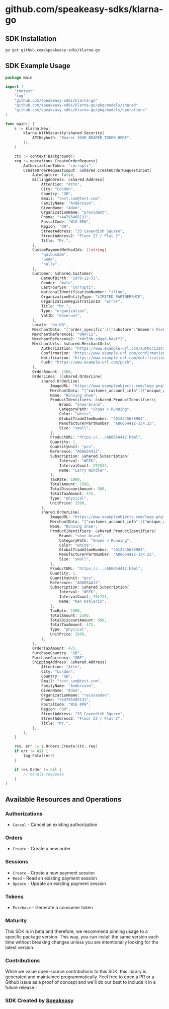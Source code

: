 # github.com/speakeasy-sdks/klarna-go

<!-- Start SDK Installation -->
## SDK Installation

```bash
go get github.com/speakeasy-sdks/klarna-go
```
<!-- End SDK Installation -->

## SDK Example Usage
<!-- Start SDK Example Usage -->
```go
package main

import (
    "context"
    "log"
    "github.com/speakeasy-sdks/klarna-go"
    "github.com/speakeasy-sdks/klarna-go/pkg/models/shared"
    "github.com/speakeasy-sdks/klarna-go/pkg/models/operations"
)

func main() {
    s := klarna.New(
        klarna.WithSecurity(shared.Security{
            APIKeyAuth: "Bearer YOUR_BEARER_TOKEN_HERE",
        }),
    )

    ctx := context.Background()    
    req := operations.CreateOrderRequest{
        AuthorizationToken: "corrupti",
        CreateOrderRequestInput: &shared.CreateOrderRequestInput{
            AutoCapture: false,
            BillingAddress: &shared.Address{
                Attention: "Attn",
                City: "London",
                Country: "GB",
                Email: "test.sam@test.com",
                FamilyName: "Andersson",
                GivenName: "Adam",
                OrganizationName: "provident",
                Phone: "+44795465131",
                PostalCode: "W1G 0PW",
                Region: "OH",
                StreetAddress: "33 Cavendish Square",
                StreetAddress2: "Floor 22 / Flat 2",
                Title: "Mr.",
            },
            CustomPaymentMethodIds: []string{
                "quibusdam",
                "unde",
                "nulla",
            },
            Customer: &shared.Customer{
                DateOfBirth: "1978-12-31",
                Gender: "male",
                LastFourSsn: "corrupti",
                NationalIdentificationNumber: "illum",
                OrganizationEntityType: "LIMITED_PARTNERSHIP",
                OrganizationRegistrationID: "error",
                Title: "Mr.",
                Type: "organization",
                VatID: "deserunt",
            },
            Locale: "en-GB",
            MerchantData: "{"order_specific":[{"substore":"Women's Fashion","product_name":"Women Sweatshirt"}]}",
            MerchantReference1: "ON4711",
            MerchantReference2: "hdt53h-zdgg6-hdaff2",
            MerchantUrls: &shared.MerchantUrls{
                Authorization: "https://www.example-url.com/authorization",
                Confirmation: "https://www.example-url.com/confirmation",
                Notification: "https://www.example-url.com/notification",
                Push: "https://www.example-url.com/push",
            },
            OrderAmount: 2500,
            OrderLines: []shared.OrderLine{
                shared.OrderLine{
                    ImageURL: "https://www.exampleobjects.com/logo.png",
                    MerchantData: "{"customer_account_info":[{"unique_account_identifier":"test@gmail.com","account_registration_date":"2017-02-13T10:49:20Z","account_last_modified":"2019-03-13T11:45:27Z"}]}",
                    Name: "Running shoe",
                    ProductIdentifiers: &shared.ProductIdentifiers{
                        Brand: "shoe-brand",
                        CategoryPath: "Shoes > Running",
                        Color: "white",
                        GlobalTradeItemNumber: "4912345678904",
                        ManufacturerPartNumber: "AD6654412-334.22",
                        Size: "small",
                    },
                    ProductURL: "https://.../AD6654412.html",
                    Quantity: 1,
                    QuantityUnit: "pcs",
                    Reference: "AD6654412",
                    Subscription: &shared.Subscription{
                        Interval: "WEEK",
                        IntervalCount: 297534,
                        Name: "Larry Windler",
                    },
                    TaxRate: 1900,
                    TotalAmount: 2500,
                    TotalDiscountAmount: 500,
                    TotalTaxAmount: 475,
                    Type: "physical",
                    UnitPrice: 2500,
                },
                shared.OrderLine{
                    ImageURL: "https://www.exampleobjects.com/logo.png",
                    MerchantData: "{"customer_account_info":[{"unique_account_identifier":"test@gmail.com","account_registration_date":"2017-02-13T10:49:20Z","account_last_modified":"2019-03-13T11:45:27Z"}]}",
                    Name: "Running shoe",
                    ProductIdentifiers: &shared.ProductIdentifiers{
                        Brand: "shoe-brand",
                        CategoryPath: "Shoes > Running",
                        Color: "white",
                        GlobalTradeItemNumber: "4912345678904",
                        ManufacturerPartNumber: "AD6654412-334.22",
                        Size: "small",
                    },
                    ProductURL: "https://.../AD6654412.html",
                    Quantity: 1,
                    QuantityUnit: "pcs",
                    Reference: "AD6654412",
                    Subscription: &shared.Subscription{
                        Interval: "WEEK",
                        IntervalCount: 791725,
                        Name: "Ken Kshlerin",
                    },
                    TaxRate: 1900,
                    TotalAmount: 2500,
                    TotalDiscountAmount: 500,
                    TotalTaxAmount: 475,
                    Type: "physical",
                    UnitPrice: 2500,
                },
            },
            OrderTaxAmount: 475,
            PurchaseCountry: "GB",
            PurchaseCurrency: "GBP",
            ShippingAddress: &shared.Address{
                Attention: "Attn",
                City: "London",
                Country: "GB",
                Email: "test.sam@test.com",
                FamilyName: "Andersson",
                GivenName: "Adam",
                OrganizationName: "recusandae",
                Phone: "+44795465131",
                PostalCode: "W1G 0PW",
                Region: "OH",
                StreetAddress: "33 Cavendish Square",
                StreetAddress2: "Floor 22 / Flat 2",
                Title: "Mr.",
            },
        },
    }

    res, err := s.Orders.Create(ctx, req)
    if err != nil {
        log.Fatal(err)
    }

    if res.Order != nil {
        // handle response
    }
}
```
<!-- End SDK Example Usage -->

<!-- Start SDK Available Operations -->
## Available Resources and Operations


### Authorizations

* `Cancel` - Cancel an existing authorization

### Orders

* `Create` - Create a new order

### Sessions

* `Create` - Create a new payment session
* `Read` - Read an existing payment session
* `Update` - Update an existing payment session

### Tokens

* `Purchase` - Generate a consumer token
<!-- End SDK Available Operations -->

### Maturity

This SDK is in beta and therefore, we recommend pinning usage to a specific package version.
This way, you can install the same version each time without breaking changes unless you are intentionally
looking for the latest version.

### Contributions

While we value open-source contributions to this SDK, this library is generated and maintained programmatically.
Feel free to open a PR or a Github issue as a proof of concept and we'll do our best to include it in a future release !

### SDK Created by [Speakeasy](https://docs.speakeasyapi.dev/docs/using-speakeasy/client-sdks)
